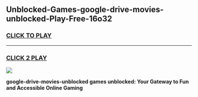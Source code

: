 
## Unblocked-Games-google-drive-movies-unblocked-Play-Free-16o32
<h3>
<a href="https://premium76.site?title=google-drive-movies-unblocked&ref=21A">CLICK TO PLAY</a></h3>
<hr>

<h3>
<a href="https://premium76.site?title=google-drive-movies-unblocked&ref=21A">CLICK 2 PLAY</a>
  
</h3>

<a href="https://premium76.site?title=google-drive-movies-unblocked&ref=21A"><img src="https://clearcache.store/games.png"></a>


**google-drive-movies-unblocked games unblocked: Your Gateway to Fun and Accessible Online Gaming**
